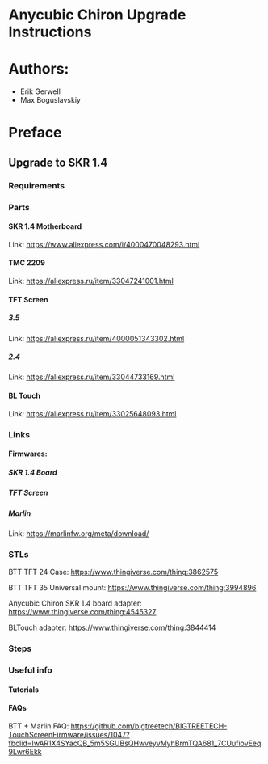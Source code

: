 # Anycubic Chiron Upgrade Instructions

# Authors:
* Erik Gerwell
* Max Boguslavskiy

# Preface

## Upgrade to SKR 1.4

### Requirements

### Parts
#### SKR 1.4 Motherboard
Link: https://www.aliexpress.com/i/4000470048293.html

#### TMC 2209
Link: https://aliexpress.ru/item/33047241001.html

#### TFT Screen
##### 3.5
Link: https://aliexpress.ru/item/4000051343302.html
##### 2.4
Link: https://aliexpress.ru/item/33044733169.html

#### BL Touch
Link: https://aliexpress.ru/item/33025648093.html

### Links
#### Firmwares:
##### SKR 1.4 Board

##### TFT Screen

##### Marlin
Link: https://marlinfw.org/meta/download/

### STLs
BTT TFT 24 Case: https://www.thingiverse.com/thing:3862575

BTT TFT 35 Universal mount: https://www.thingiverse.com/thing:3994896

Anycubic Chiron SKR 1.4 board adapter: https://www.thingiverse.com/thing:4545327

BLTouch adapter: https://www.thingiverse.com/thing:3844414


### Steps


### Useful info

#### Tutorials


#### FAQs
BTT + Marlin FAQ: https://github.com/bigtreetech/BIGTREETECH-TouchScreenFirmware/issues/1047?fbclid=IwAR1X4SYacQB_5m5SGUBsQHwveyvMyhBrmTQA681_7CUufiovEeq9Lwr6Ekk
